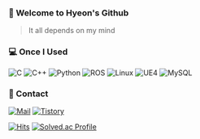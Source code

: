 ### 👀 Welcome to Hyeon's Github

> It all depends on my mind

<h3> 💻 Once I Used </h3>

<p>
  <img alt="C" src="https://img.shields.io/badge/-C-03599C?style=flat-square&logo=c&logoColor=white" />
  <img alt="C++" src="https://img.shields.io/badge/-C++-D26383?style=flat-square&logo=cplusplus&logoColor=white" />
  <img alt="Python" src="https://img.shields.io/badge/-Python-FFD133?style=flat-square&logo=python&logoColor=white" />
  <img alt="ROS" src="https://img.shields.io/badge/-ROS-304060?style=flat-square&logo=ros&logoColor=white" />
  <img alt="Linux" src="https://img.shields.io/badge/-Linux-F7BE81?style=flat-square&logo=linux&logoColor=white" />
  <img alt="UE4" src="https://img.shields.io/badge/-UE4-000000?style=flat-square&logo=unrealengine&logoColor=white" />
  <img alt="MySQL" src="https://img.shields.io/badge/-MySQL-00758f?style=flat-square&logo=mysql&logoColor=white" />
</p>

<h3> 🔔 Contact </h3>

<a href="mailto:shj2012@naver.com">
  <img alt="Mail" src="https://img.shields.io/badge/mail-darkgreen?style=for-the-badge&logo=naver&logoColor=white"/></a>
<a href="https://jshyeon.tistory.com/">
  <img alt="Tistory" src="https://img.shields.io/badge/Tistory-FF5D01.svg?&style=for-the-badge&logo=Tistory&logoColor=white"/></a>

[![Hits](https://hits.seeyoufarm.com/api/count/incr/badge.svg?url=https%3A%2F%2Fgithub.com%2Fgoosebomb%2Fhit-counter&count_bg=%23C83DBB&title_bg=%234D4D4D&icon=wolframmathematica.svg&icon_color=%23FFFFFF&title=visit&edge_flat=true)](https://hits.seeyoufarm.com) [![Solved.ac Profile](http://mazassumnida.wtf/api/mini/generate_badge?boj=shj2012)](https://solved.ac/shj2012)
